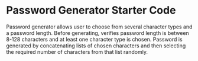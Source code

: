# Password Generator Starter Code
Password generator allows user to choose from several character types and a password length. Before generating, verifies password length is between 8-128 characters and at least one character type is chosen. Password is generated by concatenating lists of chosen characters and then selecting the required number of characters from that list randomly.
